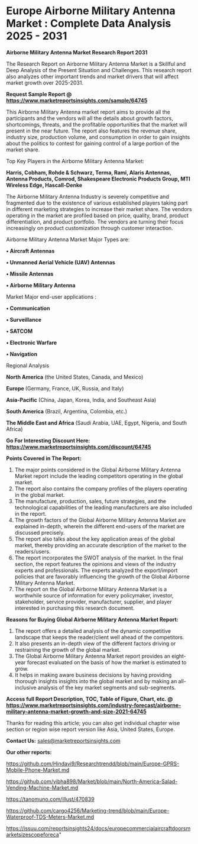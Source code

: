 # Europe Airborne Military Antenna Market : Complete Data Analysis 2025 - 2031

<strong>Airborne Military Antenna Market Research Report 2031</strong>

The Research Report on Airborne Military Antenna Market is a Skillful and Deep Analysis of the Present Situation and Challenges. This research report also analyzes other important trends and market drivers that will affect market growth over 2025-2031.

<strong>Request Sample Report @ <a href=https://www.marketreportsinsights.com/sample/64745>https://www.marketreportsinsights.com/sample/64745</a></strong>

This Airborne Military Antenna market report aims to provide all the participants and the vendors will all the details about growth factors, shortcomings, threats, and the profitable opportunities that the market will present in the near future. The report also features the revenue share, industry size, production volume, and consumption in order to gain insights about the politics to contest for gaining control of a large portion of the market share.

Top Key Players in the Airborne Military Antenna Market:

<strong>Harris, Cobham, Rohde & Schwarz, Terma, Rami, Alaris Antennas, Antenna Products, Comrod, Shakespeare Electronic Products Group, MTI Wireless Edge, Hascall-Denke</strong>

The Airborne Military Antenna Industry is severely competitive and fragmented due to the existence of various established players taking part in different marketing strategies to increase their market share. The vendors operating in the market are profiled based on price, quality, brand, product differentiation, and product portfolio. The vendors are turning their focus increasingly on product customization through customer interaction.

Airborne Military Antenna Market Major Types are:

<strong>• Aircraft Antennas

• Unmanned Aerial Vehicle (UAV) Antennas

• Missile Antennas

• Airborne Military Antenna</strong>

Market Major end-user applications :

<strong>• Communication

• Surveillance

• SATCOM

• Electronic Warfare

• Navigation</strong>

Regional Analysis

</u><strong><b>North America</b></strong> (the United States, Canada, and Mexico)

<strong><b>Europe </b></strong>(Germany, France, UK, Russia, and Italy)

<strong><b>Asia-Pacific</b></strong> (China, Japan, Korea, India, and Southeast Asia)

<strong><b>South America</b></strong> (Brazil, Argentina, Colombia, etc.)

<strong><b>The Middle East and Africa</b></strong> (Saudi Arabia, UAE, Egypt, Nigeria, and South Africa)

<strong>Go For Interesting Discount Here: <a href=https://www.marketreportsinsights.com/discount/64745>https://www.marketreportsinsights.com/discount/64745</a></strong>

<strong>Points Covered in The Report:</strong>
<ol>
  <li>The major points considered in the Global Airborne Military Antenna Market report include the leading competitors operating in the global market.</li>
  <li>The report also contains the company profiles of the players operating in the global market.</li>
  <li>The manufacture, production, sales, future strategies, and the technological capabilities of the leading manufacturers are also included in the report.</li>
  <li>The growth factors of the Global Airborne Military Antenna Market are explained in-depth, wherein the different end-users of the market are discussed precisely.</li>
  <li>The report also talks about the key application areas of the global market, thereby providing an accurate description of the market to the readers/users.</li>
  <li>The report incorporates the SWOT analysis of the market. In the final section, the report features the opinions and views of the industry experts and professionals. The experts analyzed the export/import policies that are favorably influencing the growth of the Global Airborne Military Antenna Market.</li>
  <li>The report on the Global Airborne Military Antenna Market is a worthwhile source of information for every policymaker, investor, stakeholder, service provider, manufacturer, supplier, and player interested in purchasing this research document.</li>
</ol>
<strong>Reasons for Buying Global Airborne Military Antenna Market Report:</strong>

<ol>
  <li>The report offers a detailed analysis of the dynamic competitive landscape that keeps the reader/client well ahead of the competitors.</li>
  <li>It also presents an in-depth view of the different factors driving or restraining the growth of the global market.</li>
  <li>The Global Airborne Military Antenna Market report provides an eight-year forecast evaluated on the basis of how the market is estimated to grow.</li>
  <li>It helps in making aware business decisions by having providing thorough insights insights into the global market and by making an all-inclusive analysis of the key market segments and sub-segments.</li>
</ol>
<strong>Access full Report Description, TOC, Table of Figure, Chart, etc. @ <a href=https://www.marketreportsinsights.com/industry-forecast/airborne-military-antenna-market-growth-and-size-2021-64745>https://www.marketreportsinsights.com/industry-forecast/airborne-military-antenna-market-growth-and-size-2021-64745</a></strong>


Thanks for reading this article; you can also get individual chapter wise section or region wise report version like Asia, United States, Europe.

<strong>Contact Us:</strong>
sales@marketreportsinsights.com

<strong>Our other reports:</strong>

<a href=https://github.com/Hindavi9/Researchtrendd/blob/main/Europe-GPRS-Mobile-Phone-Market.md>https://github.com/Hindavi9/Researchtrendd/blob/main/Europe-GPRS-Mobile-Phone-Market.md</a>

<a href=https://github.com/vibha898/Market/blob/main/North-America-Salad-Vending-Machine-Market.md>https://github.com/vibha898/Market/blob/main/North-America-Salad-Vending-Machine-Market.md</a>

<a href=https://tanomuno.com/illust/470839>https://tanomuno.com/illust/470839</a>

<a href=https://github.com/cargo4256/Marketing-trend/blob/main/Europe-Waterproof-TDS-Meters-Market.md>https://github.com/cargo4256/Marketing-trend/blob/main/Europe-Waterproof-TDS-Meters-Market.md</a>

<a href=https://issuu.com/reportsinsights24/docs/europecommercialaircraftdoorsmarketsizescopeforeca>https://issuu.com/reportsinsights24/docs/europecommercialaircraftdoorsmarketsizescopeforeca</a>"
